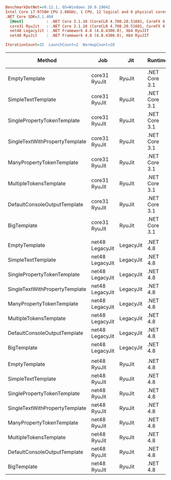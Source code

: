 ``` ini

BenchmarkDotNet=v0.12.1, OS=Windows 10.0.19042
Intel Core i7-9750H CPU 2.60GHz, 1 CPU, 12 logical and 6 physical cores
.NET Core SDK=3.1.404
  [Host]          : .NET Core 3.1.10 (CoreCLR 4.700.20.51601, CoreFX 4.700.20.51901), X64 RyuJIT
  core31 RyuJit   : .NET Core 3.1.10 (CoreCLR 4.700.20.51601, CoreFX 4.700.20.51901), X64 RyuJIT
  net48 LegacyJit : .NET Framework 4.8 (4.8.4300.0), X64 RyuJIT
  net48 RyuJit    : .NET Framework 4.8 (4.8.4300.0), X64 RyuJIT

IterationCount=15  LaunchCount=2  WarmupCount=10  

```
|                         Method |             Job |       Jit |       Runtime |       Mean |    Error |   StdDev |     Median | Ratio | RatioSD |  Gen 0 |  Gen 1 | Gen 2 | Allocated |
|------------------------------- |---------------- |---------- |-------------- |-----------:|---------:|---------:|-----------:|------:|--------:|-------:|-------:|------:|----------:|
|                  EmptyTemplate |   core31 RyuJit |    RyuJit | .NET Core 3.1 |   156.9 ns |  0.96 ns |  1.38 ns |   157.0 ns |  1.00 |    0.00 | 0.0408 |      - |     - |     256 B |
|             SimpleTextTemplate |   core31 RyuJit |    RyuJit | .NET Core 3.1 |   225.2 ns |  0.48 ns |  0.70 ns |   225.1 ns |  1.44 |    0.01 | 0.0648 |      - |     - |     408 B |
|    SinglePropertyTokenTemplate |   core31 RyuJit |    RyuJit | .NET Core 3.1 |   288.2 ns |  0.94 ns |  1.29 ns |   288.1 ns |  1.84 |    0.02 | 0.0877 |      - |     - |     552 B |
| SingleTextWithPropertyTemplate |   core31 RyuJit |    RyuJit | .NET Core 3.1 |   547.9 ns |  1.58 ns |  2.36 ns |   547.8 ns |  3.49 |    0.03 | 0.1478 |      - |     - |     928 B |
|      ManyPropertyTokenTemplate |   core31 RyuJit |    RyuJit | .NET Core 3.1 |   533.9 ns |  2.51 ns |  3.67 ns |   533.8 ns |  3.40 |    0.05 | 0.1650 |      - |     - |    1040 B |
|         MultipleTokensTemplate |   core31 RyuJit |    RyuJit | .NET Core 3.1 | 1,093.5 ns |  3.84 ns |  5.51 ns | 1,093.6 ns |  6.97 |    0.04 | 0.2823 | 0.0019 |     - |    1776 B |
|   DefaultConsoleOutputTemplate |   core31 RyuJit |    RyuJit | .NET Core 3.1 | 1,389.4 ns |  5.58 ns |  7.82 ns | 1,390.9 ns |  8.86 |    0.11 | 0.3567 | 0.0019 |     - |    2240 B |
|                    BigTemplate |   core31 RyuJit |    RyuJit | .NET Core 3.1 | 3,938.9 ns | 28.16 ns | 40.39 ns | 3,943.3 ns | 25.11 |    0.19 | 0.9918 | 0.0229 |     - |    6264 B |
|                                |                 |           |               |            |          |          |            |       |         |        |        |       |           |
|                  EmptyTemplate | net48 LegacyJit | LegacyJit |      .NET 4.8 |   137.1 ns |  1.07 ns |  1.50 ns |   137.3 ns |  1.00 |    0.00 | 0.0458 |      - |     - |     289 B |
|             SimpleTextTemplate | net48 LegacyJit | LegacyJit |      .NET 4.8 |   199.6 ns |  5.25 ns |  7.86 ns |   198.9 ns |  1.46 |    0.07 | 0.0713 |      - |     - |     449 B |
|    SinglePropertyTokenTemplate | net48 LegacyJit | LegacyJit |      .NET 4.8 |   337.3 ns | 13.61 ns | 19.08 ns |   323.5 ns |  2.46 |    0.16 | 0.0896 |      - |     - |     570 B |
| SingleTextWithPropertyTemplate | net48 LegacyJit | LegacyJit |      .NET 4.8 |   503.1 ns |  1.55 ns |  2.27 ns |   503.3 ns |  3.67 |    0.05 | 0.1497 |      - |     - |     947 B |
|      ManyPropertyTokenTemplate | net48 LegacyJit | LegacyJit |      .NET 4.8 |   651.1 ns |  2.16 ns |  3.09 ns |   650.5 ns |  4.75 |    0.05 | 0.1707 |      - |     - |    1075 B |
|         MultipleTokensTemplate | net48 LegacyJit | LegacyJit |      .NET 4.8 | 1,299.7 ns |  4.26 ns |  5.97 ns | 1,301.5 ns |  9.48 |    0.09 | 0.2918 | 0.0019 |     - |    1845 B |
|   DefaultConsoleOutputTemplate | net48 LegacyJit | LegacyJit |      .NET 4.8 | 1,742.6 ns |  4.07 ns |  5.70 ns | 1,743.4 ns | 12.71 |    0.13 | 0.3643 | 0.0019 |     - |    2303 B |
|                    BigTemplate | net48 LegacyJit | LegacyJit |      .NET 4.8 | 5,008.2 ns | 18.71 ns | 25.61 ns | 5,001.9 ns | 36.54 |    0.49 | 1.0529 | 0.0229 |     - |    6652 B |
|                                |                 |           |               |            |          |          |            |       |         |        |        |       |           |
|                  EmptyTemplate |    net48 RyuJit |    RyuJit |      .NET 4.8 |   136.9 ns |  0.95 ns |  1.30 ns |   136.8 ns |  1.00 |    0.00 | 0.0458 |      - |     - |     289 B |
|             SimpleTextTemplate |    net48 RyuJit |    RyuJit |      .NET 4.8 |   192.0 ns |  0.53 ns |  0.80 ns |   191.8 ns |  1.40 |    0.02 | 0.0713 |      - |     - |     449 B |
|    SinglePropertyTokenTemplate |    net48 RyuJit |    RyuJit |      .NET 4.8 |   321.0 ns |  1.36 ns |  1.91 ns |   321.7 ns |  2.34 |    0.02 | 0.0901 |      - |     - |     570 B |
| SingleTextWithPropertyTemplate |    net48 RyuJit |    RyuJit |      .NET 4.8 |   504.2 ns |  1.47 ns |  2.10 ns |   504.2 ns |  3.68 |    0.03 | 0.1497 |      - |     - |     947 B |
|      ManyPropertyTokenTemplate |    net48 RyuJit |    RyuJit |      .NET 4.8 |   697.5 ns | 28.57 ns | 40.98 ns |   732.0 ns |  5.12 |    0.26 | 0.1707 |      - |     - |    1075 B |
|         MultipleTokensTemplate |    net48 RyuJit |    RyuJit |      .NET 4.8 | 1,290.2 ns |  4.27 ns |  6.39 ns | 1,291.1 ns |  9.42 |    0.10 | 0.2918 | 0.0019 |     - |    1845 B |
|   DefaultConsoleOutputTemplate |    net48 RyuJit |    RyuJit |      .NET 4.8 | 1,828.8 ns | 54.96 ns | 82.26 ns | 1,814.5 ns | 13.44 |    0.51 | 0.3643 | 0.0019 |     - |    2303 B |
|                    BigTemplate |    net48 RyuJit |    RyuJit |      .NET 4.8 | 5,011.3 ns | 23.56 ns | 33.79 ns | 5,000.4 ns | 36.60 |    0.46 | 1.0529 | 0.0229 |     - |    6652 B |
